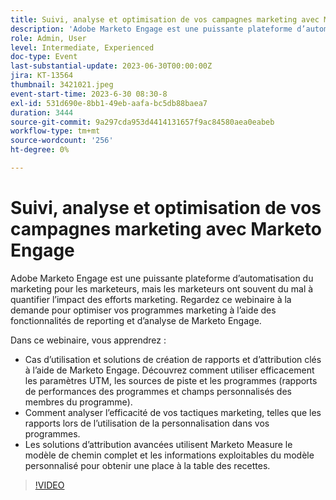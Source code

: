 ```yaml
---
title: Suivi, analyse et optimisation de vos campagnes marketing avec Marketo Engage
description: 'Adobe Marketo Engage est une puissante plateforme d’automatisation du marketing pour les marketeurs, mais les marketeurs ont souvent du mal à quantifier l’impact des efforts marketing. Regardez ce webinaire à la demande pour optimiser vos programmes marketing à l’aide des fonctionnalités de reporting et d’analyse de Marketo Engage. Dans ce webinaire, vous apprendrez :   Cas d’utilisation et solutions de création de rapports et d’attribution clés à l’aide de Marketo Engage. Découvrez comment utiliser efficacement les paramètres UTM, les sources de piste et les programmes (rapports de performances des programmes et champs personnalisés des membres du programme).  Comment analyser l’efficacité de vos tactiques marketing, telles que les rapports lors de l’utilisation de la personnalisation dans vos programmes.   Les solutions d’attribution avancées utilisent Marketo Measure le modèle de chemin complet et les informations exploitables du modèle personnalisé pour obtenir une place à la table des recettes.'
role: Admin, User
level: Intermediate, Experienced
doc-type: Event
last-substantial-update: 2023-06-30T00:00:00Z
jira: KT-13564
thumbnail: 3421021.jpeg
event-start-time: 2023-6-30 08:30-8
exl-id: 531d690e-8bb1-49eb-aafa-bc5db88baea7
duration: 3444
source-git-commit: 9a297cda953d4414131657f9ac84580aea0eabeb
workflow-type: tm+mt
source-wordcount: '256'
ht-degree: 0%

---
```


# Suivi, analyse et optimisation de vos campagnes marketing avec Marketo Engage

Adobe Marketo Engage est une puissante plateforme d’automatisation du marketing pour les marketeurs, mais les marketeurs ont souvent du mal à quantifier l’impact des efforts marketing. Regardez ce webinaire à la demande pour optimiser vos programmes marketing à l’aide des fonctionnalités de reporting et d’analyse de Marketo Engage.

Dans ce webinaire, vous apprendrez :

* Cas d’utilisation et solutions de création de rapports et d’attribution clés à l’aide de Marketo Engage. Découvrez comment utiliser efficacement les paramètres UTM, les sources de piste et les programmes (rapports de performances des programmes et champs personnalisés des membres du programme).
* Comment analyser l’efficacité de vos tactiques marketing, telles que les rapports lors de l’utilisation de la personnalisation dans vos programmes.
* Les solutions d’attribution avancées utilisent Marketo Measure le modèle de chemin complet et les informations exploitables du modèle personnalisé pour obtenir une place à la table des recettes.

>[!VIDEO](https://video.tv.adobe.com/v/3421021/?learn=on)
